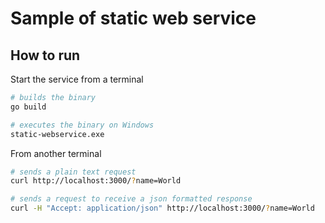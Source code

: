 # Sample of static web service

## How to run

Start the service from a terminal

```bash
# builds the binary
go build

# executes the binary on Windows
static-webservice.exe
```

From another terminal

```bash
# sends a plain text request
curl http://localhost:3000/?name=World

# sends a request to receive a json formatted response
curl -H "Accept: application/json" http://localhost:3000/?name=World
```

